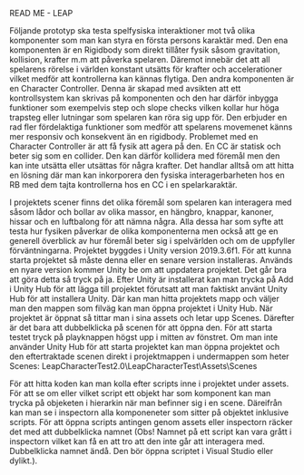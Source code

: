 READ ME - LEAP

Följande prototyp ska testa spelfysiska interaktioner mot två olika komponenter som man kan styra en första persons karaktär med. Den ena komponenten är en Rigidbody som direkt tillåter fysik såsom gravitation, kollision, krafter m.m att påverka spelaren. Däremot innebär det att all spelarens rörelse i världen konstant utsätts för krafter och accelerationer vilket medför att kontrollerna kan kännas flytiga. Den andra komponenten är en Character Controller. Denna är skapad med avsikten att ett kontrollsystem kan skrivas på komponenten och den har därför inbygga funktioner som exempelvis step och slope checks vilken kollar hur höga trapsteg eller lutningar som spelaren kan röra sig upp för. Den erbjuder en rad fler fördelaktiga funktioner som medför att spelarens movemenet känns mer responsiv och konsekvent än en rigidbody. Problemet med en Character Controller är att få fysik att agera på den. En CC är statisk och beter sig som en collider. Den kan därför kollidera med föremål men den kan inte utsätta eller utsättas för några krafter. Det handlar alltså om att hitta en lösning där man kan inkorporera den fysiska interagerbarheten hos en RB med dem tajta kontrollerna hos en CC i en spelarkaraktär.

I projektets scener finns det olika föremål som spelaren kan interagera med såsom lådor och bollar av olika massor, en hängbro, knappar, kanoner, hissar och en luftbalong för att nämna några. Alla dessa har som syfte att testa hur fysiken påverkar de olika komponenterna men också att ge en generell överblick av hur föremål beter sig i spelvärlden och om de uppfyller förväntningarna. Projektet byggdes i Unity version 2019.3.6f1. För att kunna starta projektet så måste denna eller en senare version installeras. Används en nyare version kommer Unity be om att uppdatera projektet. Det går bra att göra detta så tryck på ja. Efter Unity är installerat kan man trycka på Add i Unity Hub för att lägga till projektet förutsatt att man faktiskt använt Unity Hub för att installera Unity. Där kan man hitta projektets mapp och väljer man den mappen som filväg kan man öppna projektet i Unity Hub. När projektet är öppnat så tittar man i sina assets och letar upp Scenes. Därefter är det bara att dubbelklicka på scenen för att öppna den. För att starta testet tryck på playknappen högst upp i mitten av fönstret. Om man inte använder Unity Hub för att starta projektet kan man öppna projektet och den eftertraktade scenen direkt i projektmappen i undermappen som heter Scenes: LeapCharacterTest2.0\LeapCharacterTest\Assets\Scenes

För att hitta koden kan man kolla efter scripts inne i projektet under assets. För att se om eller vilket script ett objekt har som komponent kan man trycka på objeketen i hierarkin när man befinner sig i en scene. Däreifrån kan man se i inspectorn alla komponeneter som sitter på objektet inklusive scripts. För att öppna scripts antingen genom assets eller inspectorn räcker det med att dubbelklicka namnet (Obs! Namnet på ett script kan vara grått i inspectorn vilket kan få en att tro att den inte går att interagera med. Dubbelklicka namnet ändå. Den bör öppna scriptet i Visual Studio eller dylikt.).
